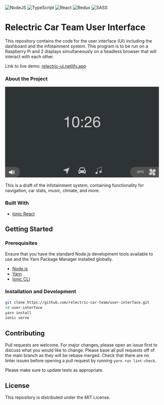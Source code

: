 <img alt="NodeJS" src="https://img.shields.io/badge/node.js%20-%2343853D.svg?&style=for-the-badge&logo=node.js&logoColor=white"/> <img alt="TypeScript" src="https://img.shields.io/badge/typescript%20-%23007ACC.svg?&style=for-the-badge&logo=typescript&logoColor=white"/> <img alt="React" src="https://img.shields.io/badge/react%20-%2320232a.svg?&style=for-the-badge&logo=react&logoColor=%2361DAFB"/> <img alt="Redux" src="https://img.shields.io/badge/redux%20-%23593d88.svg?&style=for-the-badge&logo=redux&logoColor=white"/> <img alt="SASS" src="https://img.shields.io/badge/SASS%20-hotpink.svg?&style=for-the-badge&logo=SASS&logoColor=white"/>

# Relectric Car Team User Interface

This repository contains the code for the user interface (UI) including the dashboard and the infotainment system.
This program is to be run on a Raspberry Pi and 2 displays simultaneously on a headless browser that will interact with each other.

Link to live demo: [relectric-ui.netlify.app](https://relectric-ui.netlify.app)

### About the Project

![](docs/images/home.png)

This is a draft of the infotainment system, containing functionality for navigation, car stats, music, climate, and more.

### Built With

-   [Ionic React](https://ionicframework.com)

## Getting Started

### Prerequisites

Ensure that you have the standard Node.js development tools available to use and the Yarn Package Manager installed globally.

-   [Node.js](https://nodejs.org/en/)
-   [Yarn](https://yarnpkg.com)
-   [Ionic CLI](https://ionicframework.com/docs/cli)

### Installation and Development

```bash
git clone https://github.com/relectric-car-team/user-interface.git
cd user-interface
yarn install
ionic serve
```

## Contributing

Pull requests are welcome. For major changes, please open an issue first to discuss what you would like to change. Please base all pull requests off of the main branch as they will be rebase merged. Check that there are no linter issues before opening a pull request by running `yarn run lint-check`.

Please make sure to update tests as appropriate.

## License

This repository is distributed under the MIT License.
